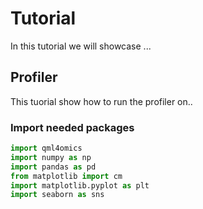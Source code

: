 # Tutorial

In this tutorial we will showcase ...


## Profiler 

This tuorial show how to run the profiler on.. 

### Import needed packages


```python
import qml4omics 
import numpy as np
import pandas as pd
from matplotlib import cm
import matplotlib.pyplot as plt
import seaborn as sns
```